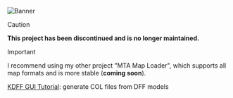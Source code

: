 ![Banner](https://i.imgur.com/zynzF9k.png)

> [!CAUTION]
> **This project has been discontinued and is no longer maintained.**

> [!IMPORTANT]
> I recommend using my other project "MTA Map Loader", which supports all map formats and is more stable (**coming soon**).

[KDFF GUI Tutorial](/.github/docs/TUTORIAL_COL.md): generate COL files from DFF models
